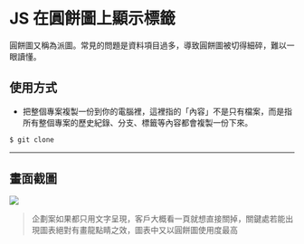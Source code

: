 # JS 在圓餅圖上顯示標籤

圓餅圖又稱為派圖。常見的問題是資料項目過多，導致圓餅圖被切得細碎，難以一眼讀懂。

## 使用方式
- 把整個專案複製一份到你的電腦裡，這裡指的「內容」不是只有檔案，而是指所有整個專案的歷史紀錄、分支、標籤等內容都會複製一份下來。
```sh
$ git clone
```

----

## 畫面截圖
![](https://i.imgur.com/eyKrEBw.png)
> 企劃案如果都只用文字呈現，客戶大概看一頁就想直接關掉，關鍵處若能出現圖表絕對有畫龍點睛之效，圖表中又以圓餅圖使用度最高

